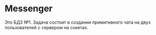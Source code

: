 # Messenger
Это БДЗ №1.
Задача состоит в создании примитивного чата на двух пользователей с сервером на сокетах.
